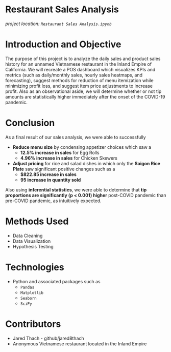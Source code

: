 # Restaurant Sales Analysis
*project location: `Restaurant Sales Analysis.ipynb`*

# Introduction and Objective
The purpose of this project is to analyze the daily sales and product sales history for an unnamed Vietnamese restaurant in the Inland Empire of California. We will recreate a POS dashboard which visualizes KPIs and metrics (such as daily/monthly sales, hourly sales heatmaps, and forecasting), suggest methods for reduction of menu itemization while minimizing profit loss, and suggest item price adjustments to increase profit. Also as an observational aside, we will determine whether or not tip amounts are statistically higher immediately after the onset of the COVID-19 pandemic.

# Conclusion
As a final result of our sales analysis, we were able to successfully

- **Reduce menu size** by condensing appetizer choices which saw a
    - **12.5% increase in sales** for Egg Rolls
    - **4.96% increase in sales** for Chicken Skewers
- **Adjust pricing** for rice and salad dishes in which only the **Saigon Rice Plate** saw significant positive changes such as a
    - **$822.85 increase in sales**
    - **95 increase in quantity sold**
    
Also using **inferential statistics**, we were able to determine that **tip proportions are significantly (p < 0.001) higher** post-COVID pandemic than pre-COVID pandemic, as intuitively expected.

# Methods Used
- Data Cleaning
- Data Visualization
- Hypothesis Testing

# Technologies
- Python and associated packages such as 
    - `Pandas` 
    - `Matplotlib`
    - `Seaborn`
    - `SciPy`

# Contributors
- Jared Thach - github/jared8thach
- Anonymous Vietnamese restaurant located in the Inland Empire
